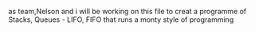 as team,Nelson and i will be working on this file to creat a programme of Stacks, Queues - LIFO, FIFO that runs a monty style of programming
